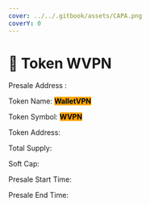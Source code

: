 ```yaml
---
cover: ../../.gitbook/assets/CAPA.png
coverY: 0
---
```


# 🔸 Token WVPN

Presale Address :&#x20;

Token Name: <mark style="background-color:orange;">**WalletVPN**</mark>

Token Symbol: <mark style="background-color:orange;">**WVPN**</mark>&#x20;

Token Address:&#x20;

Total Supply:

Soft Cap:

Presale Start Time:

Presale End Time:
